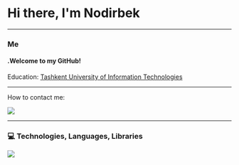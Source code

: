 <h1>Hi there, I'm Nodirbek</h1>

<hr>

<h3>Me</h3>
<h4>.Welcome to my GitHub!</h4>

<p> Education:
<a href="https://tuit.uz/">
Tashkent University of Information Technologies
</a>
</p>

<hr>

<p>How to contact me:</p>

<a href="https://t.me/frontend_9474" target="_blank"><img src="https://img.shields.io/badge/Telegram-%231877F2.svg?&style=flat-square&logo=telegram&logoColor=white%22%20alt=%22Telegram"></a>

<hr>

### 💻 Technologies, Languages, Libraries

<div>
  <img src="https://skillicons.dev/icons?i=js,git,github,npm,html,css,pug,tailwind,bootstrap,notion" />
</div>




